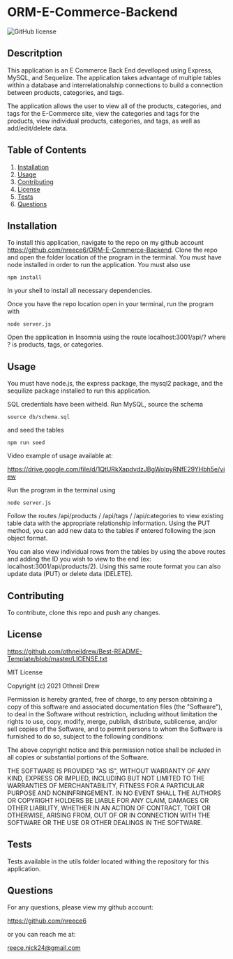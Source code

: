 # ORM-E-Commerce-Backend


![GitHub license](https://img.shields.io/badge/license-MIT-blue.svg)



## Descritption

This application is an E Commerce Back End develloped using Express, MySQL, and Sequelize. The application takes advantage of multiple tables within a database and interrelationalship connections to build a connection between products, categories, and tags.

The application allows the user to view all of the products, categories, and tags for the E-Commerce site, view the categories and tags for the products, view individual products, categories, and tags, as well as add/edit/delete data.


## Table of Contents

  1. [Installation](#installation)
  2. [Usage](#usage)
  3. [Contributing](#contributing)
  4. [License](#license)
  5. [Tests](#tests)
  6. [Questions](#questions)
  

## Installation

To install this application, navigate to the repo on my github account https://github.com/nreece6/ORM-E-Commerce-Backend. Clone the repo and open the folder location of the program in the terminal. You must have node installed in order to run the application. You must also use 

```
npm install
```

In your shell to install all necessary dependencies.

Once you have the repo location open in your terminal, run the program with 

```
node server.js
 ``` 
Open the application in Insomnia using the route localhost:3001/api/? where ? is products, tags, or categories.

## Usage

You must have node.js, the express package, the mysql2 package, and the sequilize package installed to run this application.

SQL credentials have been witheld. Run MySQL, source the schema 

```
source db/schema.sql
```
and seed the tables

```
npm run seed
```

Video example of usage available at:

https://drive.google.com/file/d/1QtURkXapdvdzJBgWolpyRNfE29YHbh5e/view  

Run the program in the terminal using 
```
node server.js
```

Follow the routes /api/products / /api/tags / /api/categories to view existing table data with the appropriate relationship information. Using the PUT method, you can add new data to the tables if entered following the json object format.

You can also view individual rows from the tables by using the above routes and adding the ID you wish to view to the end (ex: localhost:3001/api/products/2). Using this same route format you can also update data (PUT) or delete data (DELETE).


## Contributing

To contribute, clone this repo and push any changes.


## License

https://github.com/othneildrew/Best-README-Template/blob/master/LICENSE.txt

MIT License

Copyright (c) 2021 Othneil Drew

Permission is hereby granted, free of charge, to any person obtaining a copy
of this software and associated documentation files (the "Software"), to deal
in the Software without restriction, including without limitation the rights
to use, copy, modify, merge, publish, distribute, sublicense, and/or sell
copies of the Software, and to permit persons to whom the Software is
furnished to do so, subject to the following conditions:

The above copyright notice and this permission notice shall be included in all
copies or substantial portions of the Software.

THE SOFTWARE IS PROVIDED "AS IS", WITHOUT WARRANTY OF ANY KIND, EXPRESS OR
IMPLIED, INCLUDING BUT NOT LIMITED TO THE WARRANTIES OF MERCHANTABILITY,
FITNESS FOR A PARTICULAR PURPOSE AND NONINFRINGEMENT. IN NO EVENT SHALL THE
AUTHORS OR COPYRIGHT HOLDERS BE LIABLE FOR ANY CLAIM, DAMAGES OR OTHER
LIABILITY, WHETHER IN AN ACTION OF CONTRACT, TORT OR OTHERWISE, ARISING FROM,
OUT OF OR IN CONNECTION WITH THE SOFTWARE OR THE USE OR OTHER DEALINGS IN THE
SOFTWARE.


## Tests

Tests available in the utils folder located withing the repository for this application.

## Questions


For any questions, please view my github account:

https://github.com/nreece6

or you can reach me at:

reece.nick24@gmail.com
